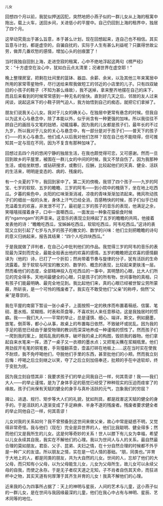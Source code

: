     儿女 

   回想四个月以前，我犹似押送囚犯，突然地把小燕子似的一群儿女从上海的租寓中拖出，载上火车，送回乡间，关进低小的平屋中。自己仍回到上海的租界中，独居了四个月。

   这举动究竟出于甚么旨意，本于甚么计划，现在回想起来，连自己也不相信。其实旨意与计划，都是虚空的，自骗自扰的，实际于人生有甚么利益呢？只赢得世故尘劳，做弄几番欢愁的感情，增加心头的创痕罢了！

   当时我独自回到上海，走进空寂的租寓，心中不绝地浮起这两句《楞严经》文：“十方虚空在汝心中，犹如白云点太清里；况诸世界在虚空耶！”

   晚上整理房室，把剩在灶间里的篮钵、器皿、余薪、余米，以及其他三年来寓居中所用的家常零星物件，尽行送给来帮我做短工的邻近的小店里的儿子。只有四双破旧的小孩子的鞋子（不知为甚么缘故），我不送掉，拿来整齐地摆在自己的床下，而且后来看到的时候常常感到一种无名的愉快。直到好几天之后，邻居的友人过来闲谈，说起这床下的小鞋子阴气迫人，我方始悟到自己的痴态，就把它们拿掉了。

   朋友们说我关心儿女。我对于儿女的确关心，在独居中更常有悬念的时候。但我自以为这关心与悬念中，除了本能以外，似乎尚含有一种更强的加味。所以我往往不顾自己的画技与文笔的拙陋，动辄描摹。因为我的儿女都是孩子们，最年长的不过九岁，所以我对于儿女的关心与悬念中，有一部分是对于孩子们——普天下的孩子们——的关心与悬念。他们成人以后我对他们怎样？现在自己也不能晓得，但可推知其一定与现在不同，因为不复含有那种加味了。

   回想过去四个月的悠闲宁静的独居生活，在我也颇觉得可恋，又可感谢。然而一旦回到故乡的平屋里，被围在一群儿女的中间的时候，我又不禁自伤了。因为我那种生活，或枯坐默想，或钻研搜求，或敷衍，应酬，比较起他们的天真、健全、活跃的生活来，明明是变态的、病的、残废的。

   有一个炎夏的下午，我回到家中了。第二天的傍晚，我领了四个孩子——九岁的阿宝、七岁的软软、五岁的瞻瞻、三岁的阿韦——到小院中的槐荫下，坐在地上吃西瓜。夕暮的紫色中，炎阳的红味渐渐消减，凉夜的青味渐渐加浓起来。微风吹动孩子们的细丝一般的头发，身体上汗气已经全消，百感畅快的时候，孩子们似乎已经充溢着生的欢喜，非发泄不可了。最初是三岁的孩子的音乐的表现，他满足之余，笑嘻嘻摇摆着身子，口中一面嚼西瓜，一面发出一种象花猫偷食时候的“ngamngam”的声音来。这音乐的表现立刻唤起了五岁的瞻瞻的共鸣，他接着发表他的诗：“瞻瞻吃西瓜，宝姊姊吃西瓜，软软吃西瓜，阿韦吃西瓜。”这诗的表现又立刻引起了七岁与九岁的孩子的散文的、数学的兴味：他们立刻把瞻瞻的诗句的意义归纳起来，报告其结果：“四个人吃四块西瓜。”

   于是我就做了评判者，在自己心中批判他们的作品。我觉得三岁的阿韦的音乐的表现最为深刻而完全，最能全般表出他的欢喜的感情。五岁的瞻瞻把这欢喜的感情翻译为（他的）诗，已打了一个折扣；然尚带着节奏与旋律的分子，犹有活跃的生命流露着。至于软软与阿宝的散文的、数学的、概念的表现，比较起来更肤浅一层。然而看他们的态度，全部精神投入在吃西瓜的一事中，其明慧的心眼，比大人们所见的完全得多。天地间最健全的心眼，只是孩子们的所有物，世间事物的真相，只有孩子们能最明确、最完全地见到。我比起他们来，真的心眼已经被世智尘劳所蒙蔽，所斫丧，是一个可怜的残废者了。我实在不敢受他们“父亲”的称呼，倘然“父亲”是尊崇的。

   我在平屋的南窗下暂设一张小桌子，上面按照一定的秩序而布置着稿纸、信箧、笔砚、墨水瓶、浆糊瓶、时表和茶盘等，不喜欢别人来任意移动，这是我独居时的惯癖。我——我们大人——平常的举止，总是谨慎、细心、端详，斯文。例如磨墨，放笔，倒茶等，都小心从事，故桌上的布置每日依然，不致破坏或扰乱。因为我的手足的筋觉已经由于屡受物理的教训而深深地养成一种谨惕的惯性了。然而孩子们一爬到我的案上，就捣乱我的秩序，破坏我的桌上的构图，毁损我的器物。他们拿起自来水笔来一挥，洒了一桌子又一衣襟的墨水点；又把笔尖蘸在浆糊瓶里。他们用劲拔开毛笔的铜笔套，手背撞翻茶壶，壶盖打碎在地板上……这在当时实在使我不耐烦，我不免哼喝他们，夺脱他们手里的东西，甚至批他们的小颊。然而我立刻后悔：哼喝之后立刻继之以笑，夺了之后立刻加倍奉还，批颊的手在中途软却，终于变批为抚。

   因为我立刻自悟其非：我要求孩子们的举止同我自己一样，何其乖谬！我——我们大人——的举止谨惕，是为了身体手足的筋觉已经受了种种现实的压迫而痉挛了的缘故。孩子们尚保有天赋的健全的身手与真朴活跃的元气，岂象我们的穷屈？

   揖让、进退、规行、矩步等大人们的礼貌，犹如刑具，都是戕害这天赋的健全的身手的。于是活跃的人逐渐变成了手足麻痹、半身不遂的残废者。残废者要求健全者的举止同他自己一样，何其乖谬！

   儿女对我的关系如何？我不曾预备到这世间来做父亲，故心中常是疑惑不明，又觉得非常奇怪。我与他们（现在）完全是异世界的人，他们比我聪明、健全得多；然而他们又是我所生的儿女。这是何等奇妙的关系！世人以膝下有儿女为幸福，希望以儿女永续其自我，我实在不解他们的心理。我以为世间人与人的关系，最自然最合理的莫如朋友。君臣、父子、昆弟、夫妇之情，在十分自然合理的时候都不外乎是一种广义的友谊。所以朋友之情，实在是一切人情的基础。“朋，同类也。”并育于大地上的人，都是同类的朋友，共为大自然的儿女。世间的人，忘却了他们的大父母，而只知有小父母，以为父母能生儿女，儿女为父母所生，故儿女可以永续父母的自我，而使之永存。于是无子者叹天道之无知，子不肖者自伤其天命，而狂进杯中之物，其实天道有何厚薄于其齐生并育的儿女！我真不解他们的心理。

   近来我的心为四事所占据了：天上的神明与星辰，人间的艺术与儿童，这小燕子似的一群儿女，是在世间与我因缘最深的儿童，他们在我心中占有与神明、星辰、艺术同等的地位。

